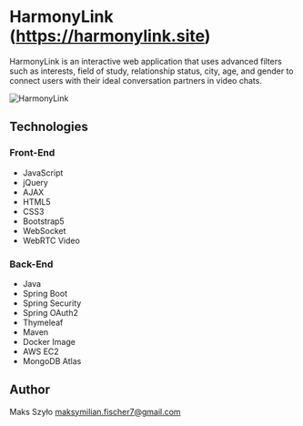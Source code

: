 # HarmonyLink (https://harmonylink.site)

HarmonyLink is an interactive web application that uses advanced filters such as interests, field of study, relationship status, city, age, and gender to connect users with their ideal conversation partners in video chats.

![HarmonyLink](https://github.com/f1scher7/harmony-link/assets/115926717/7eb7dd9e-b318-4443-9e6a-15dadf702fbb)

## Technologies

### Front-End
- JavaScript
- jQuery
- AJAX
- HTML5
- CSS3
- Bootstrap5
- WebSocket
- WebRTC Video

### Back-End
- Java
- Spring Boot
- Spring Security
- Spring OAuth2
- Thymeleaf
- Maven
- Docker Image
- AWS EC2
- MongoDB Atlas

## Author

Maks Szyło maksymilian.fischer7@gmail.com

